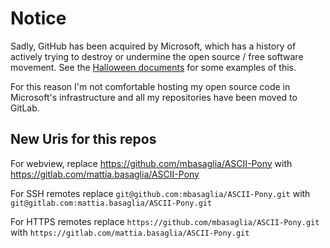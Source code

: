 Notice
======

Sadly, GitHub has been acquired by Microsoft, which has a history of
actively trying to destroy or undermine the open source / free software
movement.
See the [Halloween documents](http://catb.org/~esr/halloween/) for some
examples of this.

For this reason I'm not comfortable hosting my open source code in Microsoft's
infrastructure and all my repositories have been moved to GitLab.

New Uris for this repos
-----------------------

For webview, replace
https://github.com/mbasaglia/ASCII-Pony with
https://gitlab.com/mattia.basaglia/ASCII-Pony

For SSH remotes replace
`git@github.com:mbasaglia/ASCII-Pony.git` with
`git@gitlab.com:mattia.basaglia/ASCII-Pony.git`

For HTTPS remotes replace
`https://github.com/mbasaglia/ASCII-Pony.git` with
`https://gitlab.com/mattia.basaglia/ASCII-Pony.git`


